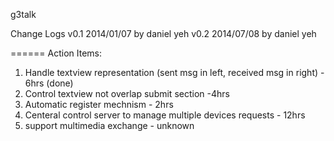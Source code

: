 g3talk

Change Logs
v0.1 2014/01/07 by daniel yeh
v0.2 2014/07/08 by daniel yeh

======
Action Items:

1. Handle textview representation (sent msg in left, received msg in right) - 6hrs (done)
2. Control textview not overlap submit section -4hrs
3. Automatic register mechnism - 2hrs
4. Centeral control server to manage multiple devices requests - 12hrs
5. support multimedia exchange - unknown
